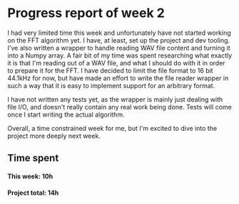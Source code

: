 # Progress report of week 2

I had very limited time this week and unfortunately have not started working on the FFT algorithm yet. I have, at least, set up the project and dev tooling. I've also written a wrapper to handle reading WAV file content and turning it into a Numpy array. A fair bit of my time was spent researching what exactly it is that I'm reading out of a WAV file, and what I should do with it in order to prepare it for the FFT. I have decided to limit the file format to 16 bit 44.1kHz for now, but have made an effort to write the file reader wrapper in such a way that it is easy to implement support for an arbitrary format. 

I have not written any tests yet, as the wrapper is mainly just dealing with file I/O, and doesn't really contain any real work being done. Tests will come once I start writing the actual algorithm. 

Overall, a time constrained week for me, but I'm excited to dive into the project more deeply next week.

## Time spent

#### This week: 10h
#### Project total: 14h